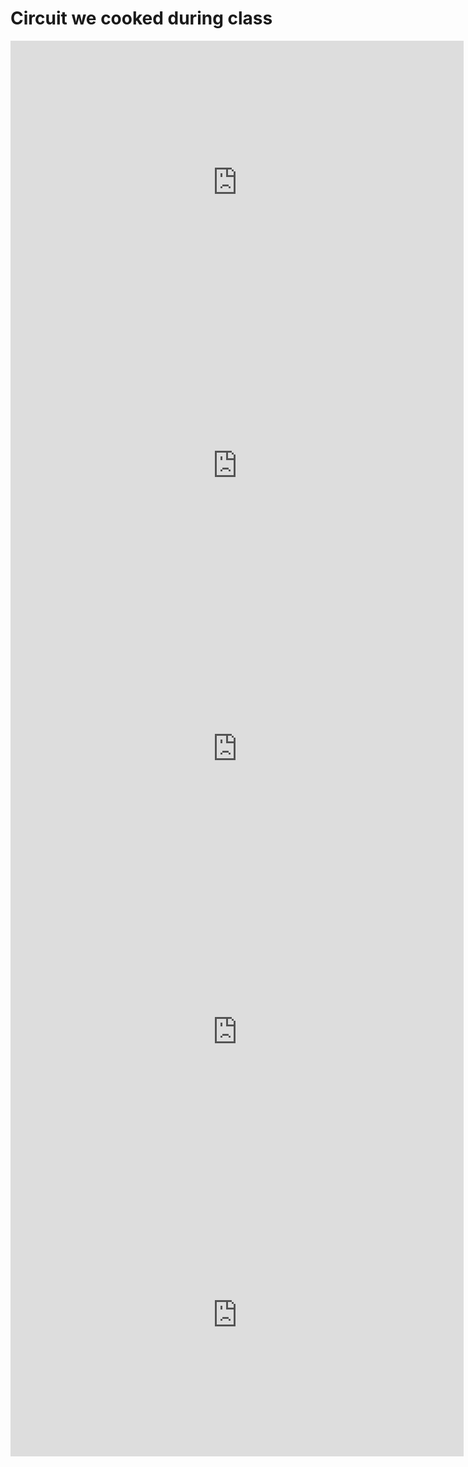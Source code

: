 # Circuit we cooked during class

<iframe width="725" height="453" src="https://www.tinkercad.com/embed/cDLTO0174nv?editbtn=1" frameborder="0" marginwidth="0" marginheight="0" scrolling="no"></iframe>

<iframe width="725" height="453" src="https://www.tinkercad.com/embed/cDLTO0174nv?editbtn=1" frameborder="0" marginwidth="0" marginheight="0" scrolling="no"></iframe>

<iframe width="725" height="453" src="https://www.tinkercad.com/embed/cDLTO0174nv?editbtn=1" frameborder="0" marginwidth="0" marginheight="0" scrolling="no"></iframe>

<iframe width="725" height="453" src="https://www.tinkercad.com/embed/1UltRG0n0QK?editbtn=1" frameborder="0" marginwidth="0" marginheight="0" scrolling="no"></iframe>

<iframe width="725" height="453" src="https://www.tinkercad.com/embed/1UltRG0n0QK?editbtn=1" frameborder="0" marginwidth="0" marginheight="0" scrolling="no"></iframe>